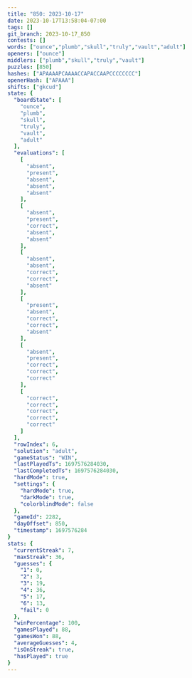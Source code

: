 ```yaml
---
title: "850: 2023-10-17"
date: 2023-10-17T13:58:04-07:00
tags: []
git_branch: 2023-10-17_850
contests: []
words: ["ounce","plumb","skull","truly","vault","adult"]
openers: ["ounce"]
middlers: ["plumb","skull","truly","vault"]
puzzles: [850]
hashes: ["APAAAAPCAAAACCAPACCAAPCCCCCCCC"]
openerHash: ["APAAA"]
shifts: ["gkcud"]
state: {
  "boardState": [
    "ounce",
    "plumb",
    "skull",
    "truly",
    "vault",
    "adult"
  ],
  "evaluations": [
    [
      "absent",
      "present",
      "absent",
      "absent",
      "absent"
    ],
    [
      "absent",
      "present",
      "correct",
      "absent",
      "absent"
    ],
    [
      "absent",
      "absent",
      "correct",
      "correct",
      "absent"
    ],
    [
      "present",
      "absent",
      "correct",
      "correct",
      "absent"
    ],
    [
      "absent",
      "present",
      "correct",
      "correct",
      "correct"
    ],
    [
      "correct",
      "correct",
      "correct",
      "correct",
      "correct"
    ]
  ],
  "rowIndex": 6,
  "solution": "adult",
  "gameStatus": "WIN",
  "lastPlayedTs": 1697576284030,
  "lastCompletedTs": 1697576284030,
  "hardMode": true,
  "settings": {
    "hardMode": true,
    "darkMode": true,
    "colorblindMode": false
  },
  "gameId": 2282,
  "dayOffset": 850,
  "timestamp": 1697576284
}
stats: {
  "currentStreak": 7,
  "maxStreak": 36,
  "guesses": {
    "1": 0,
    "2": 3,
    "3": 19,
    "4": 36,
    "5": 17,
    "6": 13,
    "fail": 0
  },
  "winPercentage": 100,
  "gamesPlayed": 88,
  "gamesWon": 88,
  "averageGuesses": 4,
  "isOnStreak": true,
  "hasPlayed": true
}
---
```

<!-- more -->
